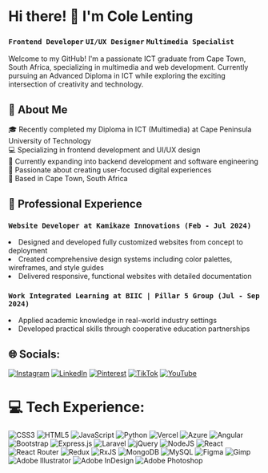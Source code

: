 #  Hi there! 👋 I'm Cole Lenting
### `Frontend Developer` `UI/UX Designer` `Multimedia Specialist`<br>
Welcome to my GitHub! I'm a passionate ICT graduate from Cape Town, South Africa, specializing in multimedia and web development. Currently pursuing an Advanced Diploma in ICT while exploring the exciting intersection of creativity and technology.<br>

## 🚀 About Me
🎓 Recently completed my Diploma in ICT (Multimedia) at Cape Peninsula University of Technology<br>
💻 Specializing in frontend development and UI/UX design<br>
🌱 Currently expanding into backend development and software engineering<br>
🎨 Passionate about creating user-focused digital experiences<br>
📍 Based in Cape Town, South Africa<br>

## 💼 Professional Experience
### `Website Developer at Kamikaze Innovations (Feb - Jul 2024)`
<li>Designed and developed fully customized websites from concept to deployment<br>
<li>Created comprehensive design systems including color palettes, wireframes, and style guides<br>
<li>Delivered responsive, functional websites with detailed documentation<br>
  
### `Work Integrated Learning at BIIC | Pillar 5 Group (Jul - Sep 2024)`
<li>Applied academic knowledge in real-world industry settings<br>
<li>Developed practical skills through cooperative education partnerships<br>


## 🌐 Socials:
[![Instagram](https://img.shields.io/badge/Instagram-%23E4405F.svg?logo=Instagram&logoColor=white)](https://instagram.com/colelenting) [![LinkedIn](https://img.shields.io/badge/LinkedIn-%230077B5.svg?logo=linkedin&logoColor=white)](https://linkedin.com/in/cole-lenting) [![Pinterest](https://img.shields.io/badge/Pinterest-%23E60023.svg?logo=Pinterest&logoColor=white)](https://pinterest.com/colelenting7) [![TikTok](https://img.shields.io/badge/TikTok-%23000000.svg?logo=TikTok&logoColor=white)](https://tiktok.com/@colelenting) [![YouTube](https://img.shields.io/badge/YouTube-%23FF0000.svg?logo=YouTube&logoColor=white)](https://youtube.com/@colelenting) 

# 💻 Tech Experience:
![CSS3](https://img.shields.io/badge/css3-%231572B6.svg?style=for-the-badge&logo=css3&logoColor=white) ![HTML5](https://img.shields.io/badge/html5-%23E34F26.svg?style=for-the-badge&logo=html5&logoColor=white) ![JavaScript](https://img.shields.io/badge/javascript-%23323330.svg?style=for-the-badge&logo=javascript&logoColor=%23F7DF1E) ![Python](https://img.shields.io/badge/python-3670A0?style=for-the-badge&logo=python&logoColor=ffdd54) ![Vercel](https://img.shields.io/badge/vercel-%23000000.svg?style=for-the-badge&logo=vercel&logoColor=white) ![Azure](https://img.shields.io/badge/azure-%230072C6.svg?style=for-the-badge&logo=microsoftazure&logoColor=white) ![Angular](https://img.shields.io/badge/angular-%23DD0031.svg?style=for-the-badge&logo=angular&logoColor=white) ![Bootstrap](https://img.shields.io/badge/bootstrap-%238511FA.svg?style=for-the-badge&logo=bootstrap&logoColor=white) ![Express.js](https://img.shields.io/badge/express.js-%23404d59.svg?style=for-the-badge&logo=express&logoColor=%2361DAFB) ![Laravel](https://img.shields.io/badge/laravel-%23FF2D20.svg?style=for-the-badge&logo=laravel&logoColor=white) ![jQuery](https://img.shields.io/badge/jquery-%230769AD.svg?style=for-the-badge&logo=jquery&logoColor=white) ![NodeJS](https://img.shields.io/badge/node.js-6DA55F?style=for-the-badge&logo=node.js&logoColor=white) ![React](https://img.shields.io/badge/react-%2320232a.svg?style=for-the-badge&logo=react&logoColor=%2361DAFB) ![React Router](https://img.shields.io/badge/React_Router-CA4245?style=for-the-badge&logo=react-router&logoColor=white) ![Redux](https://img.shields.io/badge/redux-%23593d88.svg?style=for-the-badge&logo=redux&logoColor=white) ![RxJS](https://img.shields.io/badge/rxjs-%23B7178C.svg?style=for-the-badge&logo=reactivex&logoColor=white) ![MongoDB](https://img.shields.io/badge/MongoDB-%234ea94b.svg?style=for-the-badge&logo=mongodb&logoColor=white) ![MySQL](https://img.shields.io/badge/mysql-4479A1.svg?style=for-the-badge&logo=mysql&logoColor=white) ![Figma](https://img.shields.io/badge/figma-%23F24E1E.svg?style=for-the-badge&logo=figma&logoColor=white) ![Gimp](https://img.shields.io/badge/Gimp-657D8B?style=for-the-badge&logo=gimp&logoColor=FFFFFF) ![Adobe Illustrator](https://img.shields.io/badge/adobe%20illustrator-%23FF9A00.svg?style=for-the-badge&logo=adobe%20illustrator&logoColor=white) ![Adobe InDesign](https://img.shields.io/badge/Adobe%20InDesign-49021F?style=for-the-badge&logo=adobeindesign&logoColor=FF3366) ![Adobe Photoshop](https://img.shields.io/badge/adobe%20photoshop-%2331A8FF.svg?style=for-the-badge&logo=adobe%20photoshop&logoColor=white) 
<!-- Proudly created with GPRM ( https://gprm.itsvg.in ) -->
